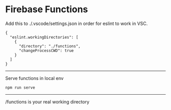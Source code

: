 # Firebase Functions

Add this to ./.vscode/settings.json in order for eslint to work in VSC.

```
{
  "eslint.workingDirectories": [
    {
      "directory": "./functions",
      "changeProcessCWD": true
    }
  ]
}
```

<hr>

Serve functions in local env

```
npm run serve
```

<hr>

/functions is your real working directory
